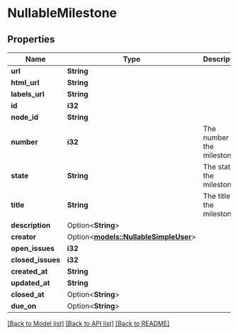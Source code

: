 # NullableMilestone

## Properties

Name | Type | Description | Notes
------------ | ------------- | ------------- | -------------
**url** | **String** |  | 
**html_url** | **String** |  | 
**labels_url** | **String** |  | 
**id** | **i32** |  | 
**node_id** | **String** |  | 
**number** | **i32** | The number of the milestone. | 
**state** | **String** | The state of the milestone. | [default to Open]
**title** | **String** | The title of the milestone. | 
**description** | Option<**String**> |  | 
**creator** | Option<[**models::NullableSimpleUser**](nullable-simple-user.md)> |  | 
**open_issues** | **i32** |  | 
**closed_issues** | **i32** |  | 
**created_at** | **String** |  | 
**updated_at** | **String** |  | 
**closed_at** | Option<**String**> |  | 
**due_on** | Option<**String**> |  | 

[[Back to Model list]](../README.md#documentation-for-models) [[Back to API list]](../README.md#documentation-for-api-endpoints) [[Back to README]](../README.md)


